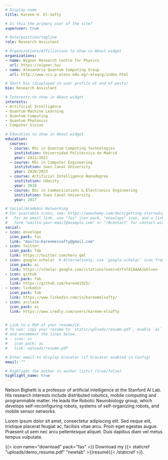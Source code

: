 ```yaml
---
# Display name
title: Kareem H. El-Safty

# Is this the primary user of the site?
superuser: true

# Role/position/tagline
role: Research Assistant

# Organizations/Affiliations to show in About widget
organizations:
- name: Wigner Research Centre for Physics 
  url: https://wigner.hu/
- name: Alexandria Quantum Computing Group
  url: http://www.sci.p.alexu.edu.eg/~aleqcg/index.html

# Short bio (displayed in user profile at end of posts)
bio: Research Assistant

# Interests to show in About widget
interests:
- Artificial Intelligence
- Quantum Machine Learning
- Quantum Computing
- Quantum Photonics
- Computer Vision

# Education to show in About widget
education:
  courses:
  - course: MSc in Quantum Computing Technologies
    institution: Universidad Politécnica de Madrid
    year: 2021/2022
  - course: MSc in Computer Engineering
    institution: Suez Canal University
    year: 2020/2023
  - course: Artificial Intelligence Nanodegree
    institution: Udacity
    year: 2018
  - course: BSc in Communications & Electronics Engineering
    institution: Suez Canal University
    year: 2017

# Social/Academic Networking
# For available icons, see: https://wowchemy.com/docs/getting-started/page-builder/#icons
#   For an email link, use "fas" icon pack, "envelope" icon, and a link in the
#   form "mailto:your-email@example.com" or "/#contact" for contact widget.
social:
- icon: envelope
  icon_pack: fas
  link: "mailto:kareemessafty@gmail.com"
- icon: twitter
  icon_pack: fab
  link: https://twitter.com/kero_qml
- icon: google-scholar  # Alternatively, use `google-scholar` icon from `ai` icon pack
  icon_pack: ai
  link: https://scholar.google.com/citations?user=GYfnTAIAAAAJ&hl=en
- icon: github
  icon_pack: fab
  link: https://github.com/kareem1925/
- icon: linkedin
  icon_pack: fab
  link: https://www.linkedin.com/in/kareemelsafty/
- icon: acclaim
  icon_pack: ai
  link: https://www.credly.com/users/kareem-elsafty


# Link to a PDF of your resume/CV.
# To use: copy your resume to `static/uploads/resume.pdf`, enable `ai` icons in `params.toml`, 
# and uncomment the lines below.
# - icon: cv
#   icon_pack: ai
#   link: uploads/resume.pdf

# Enter email to display Gravatar (if Gravatar enabled in Config)
email: ""

# Highlight the author in author lists? (true/false)
highlight_name: true
---
```


Nelson Bighetti is a professor of artificial intelligence at the Stanford AI Lab. His research interests include distributed robotics, mobile computing and programmable matter. He leads the Robotic Neurobiology group, which develops self-reconfiguring robots, systems of self-organizing robots, and mobile sensor networks.

Lorem ipsum dolor sit amet, consectetur adipiscing elit. Sed neque elit, tristique placerat feugiat ac, facilisis vitae arcu. Proin eget egestas augue. Praesent ut sem nec arcu pellentesque aliquet. Duis dapibus diam vel metus tempus vulputate.

{{< icon name="download" pack="fas" >}} Download my {{< staticref "uploads/demo_resume.pdf" "newtab" >}}resumé{{< /staticref >}}.
